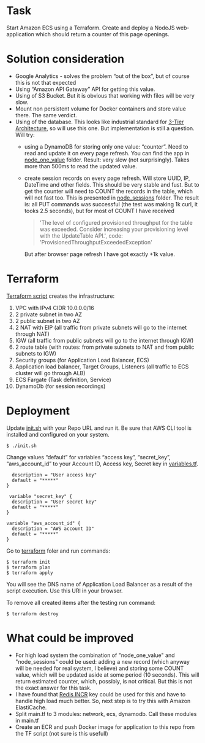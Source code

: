 # Task
Start Amazon ECS using a Terraform.
Create and deploy a NodeJS web-application which should return a counter of this page openings.

# Solution consideration
   - Google Analytics - solves the problem “out of the box”, but of course this is not that expected
   - Using “Amazon API Gateway” API for getting this value. 
   - Using of S3 Bucket. But it is obvious that working with files will be very slow.
   - Mount non persistent volume for Docker containers and store value there. The same verdict.
   - Using of the database. This looks like industrial standard for [3-Tier Architecture](https://www.jinfonet.com/resources/bi-defined/3-tier-architecture-complete-overview/), so will use this one. But implementation is still a question. Will try:
     - using a DynamoDB for storing only one value: “counter”. Need to read and update it on every page refresh. You can find the app in [node_one_value](https://github.com/KomissarMaria/nodejs_counterApp/tree/master/node_one_value) folder. Result: very slow (not surprisingly). Takes more than 500ms to read the updated value. 
     - create session records on every page refresh. Will store UUID, IP, DateTime and other fields. This should be very stable and fust. But to get the counter will need to COUNT the records in the table, which will not fast too. This is presented in [node_sessions](https://github.com/KomissarMaria/nodejs_counterApp/tree/master/node_sessions) folder. The result is: all PUT commands was successful (the test was making 1k curl, it tooks 2.5 seconds), but for most of COUNT I have received
          > 'The level of configured provisioned throughput for the table was exceeded. Consider increasing your provisioning level with the UpdateTable API.', code: 'ProvisionedThroughputExceededException'

          But after browser page refresh I have got exactly +1k value. 


# Terraform
[Terraform script](https://github.com/KomissarMaria/nodejs_counterApp/blob/master/terraform/main.tf) creates the infrastructure: 
1) VPC with IPv4 CIDR 10.0.0.0/16
2) 2 private subnet in two AZ
3) 2 public subnet in two AZ
4) 2 NAT with EIP (all traffic from private subnets will go to the internet through NAT)
5) IGW (all traffic from public subnets will go to the internet through IGW)
6) 2 route table (with routes: from private subnets to NAT and from public subnets to IGW)
7) Security groups (for Application Load Balancer, ECS)
8) Application load balancer, Target Groups, Listeners (all traffic to ECS cluster will go through ALB)
9) ECS Fargate (Task definition, Service) 
10) DynamoDb (for session recordings)

# Deployment
Update [init.sh](https://github.com/KomissarMaria/nodejs_counterApp/blob/master/node_sessions/init.sh) with your Repo URL and run it. Be sure that AWS CLI tool is installed and configured on your system.
```
$ ./init.sh
```
Change values “default” for variables “access key”, “secret_key”, “aws_account_id” to your Account ID, Access key, Secret key in [variables.tf](https://github.com/KomissarMaria/nodejs_counterApp/blob/master/terraform-script/variables.tf). 
```variable "access_key" {
  description = "User access key"
  default = "*****"
}

 variable "secret_key" {
  description = "User secret key"
  default = "*****"
}

variable "aws_account_id" {
  description = "AWS account ID"
  default = "*****"
}
```
 
Go to [terraform](https://github.com/KomissarMaria/nodejs_counterApp/tree/master/terraform) foler and run commands: 
``` 
$ terraform init
$ terraform plan
$ terraform apply
```
You will see the DNS name of Application Load Balancer as a result of the script execution. Use this URl in your browser. 

To remove all created items after the testing run command:
```
$ terraform destroy
```

# What could be improved
 - For high load system the combination of "node_one_value" and "node_sessions" could be used: adding a new record (which anyway will be needed for real system, I believe) and storing some COUNT value, which will be updated aside at some period (10 seconds). This will return estimated counter, which, possibly, is not critical. But this is not the exact answer for this task.
 - I have found that [Redis INCR](https://redis.io/commands/INCR) key could be used for this and have to handle high load much better. So, next step is to try this with Amazon ElastiCache.
 - Split main.tf to 3 modules: network, ecs, dynamodb. Call these modules in main.tf
 - Create an ECR and push Docker image for application to this repo from the TF script (not sure is this usefull)
